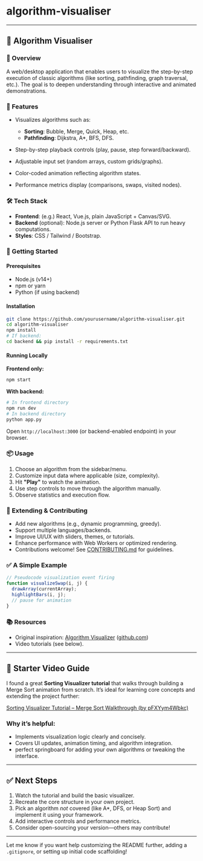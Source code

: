 # algorithm-visualiser



---

## 🚀 Algorithm Visualiser

### 📝 Overview

A web/desktop application that enables users to visualize the step-by-step execution of classic algorithms (like sorting, pathfinding, graph traversal, etc.). The goal is to deepen understanding through interactive and animated demonstrations.

### 🔧 Features

* Visualizes algorithms such as:

  * **Sorting**: Bubble, Merge, Quick, Heap, etc.
  * **Pathfinding**: Dijkstra, A\*, BFS, DFS.
* Step-by-step playback controls (play, pause, step forward/backward).
* Adjustable input set (random arrays, custom grids/graphs).
* Color-coded animation reflecting algorithm states.
* Performance metrics display (comparisons, swaps, visited nodes).

### 🛠️ Tech Stack

* **Frontend**: (e.g.) React, Vue.js, plain JavaScript + Canvas/SVG.
* **Backend** (optional): Node.js server or Python Flask API to run heavy computations.
* **Styles**: CSS / Tailwind / Bootstrap.

### 🎯 Getting Started

#### Prerequisites

* Node.js (v14+)
* npm or yarn
* Python (if using backend)

#### Installation

```bash
git clone https://github.com/yourusername/algorithm-visualiser.git
cd algorithm-visualiser
npm install
# If backend:
cd backend && pip install -r requirements.txt
```

#### Running Locally

**Frontend only:**

```bash
npm start
```

**With backend:**

```bash
# In frontend directory
npm run dev
# In backend directory
python app.py
```

Open `http://localhost:3000` (or backend-enabled endpoint) in your browser.

### 📦 Usage

1. Choose an algorithm from the sidebar/menu.
2. Customize input data where applicable (size, complexity).
3. Hit **"Play"** to watch the animation.
4. Use step controls to move through the algorithm manually.
5. Observe statistics and execution flow.

### 🧠 Extending & Contributing

* Add new algorithms (e.g., dynamic programming, greedy).
* Support multiple languages/backends.
* Improve UI/UX with sliders, themes, or tutorials.
* Enhance performance with Web Workers or optimized rendering.
* Contributions welcome! See [CONTRIBUTING.md](CONTRIBUTING.md) for guidelines.

### ✅ A Simple Example

```js
// Pseudocode visualization event firing
function visualizeSwap(i, j) {
  drawArray(currentArray);
  highlightBars(i, j);
  // pause for animation
}
```

### 📚 Resources

* Original inspiration: [Algorithm Visualizer](https://github.com/algorithm-visualizer/algorithm-visualizer) ([github.com][1])
* Video tutorials (see below).

---

## 🎥 Starter Video Guide

I found a great **Sorting Visualizer tutorial** that walks through building a Merge Sort animation from scratch. It’s ideal for learning core concepts and extending the project further:

[Sorting Visualizer Tutorial – Merge Sort Walkthrough (by pFXYym4Wbkc)](https://www.youtube.com/watch?v=pFXYym4Wbkc&utm_source=chatgpt.com)

### Why it’s helpful:

* Implements visualization logic clearly and concisely.
* Covers UI updates, animation timing, and algorithm integration.
* perfect springboard for adding your own algorithms or tweaking the interface.

---

## ✅ Next Steps

1. Watch the tutorial and build the basic visualizer.
2. Recreate the core structure in your own project.
3. Pick an algorithm *not* covered (like A\*, DFS, or Heap Sort) and implement it using your framework.
4. Add interactive controls and performance metrics.
5. Consider open-sourcing your version—others may contribute!

---

Let me know if you want help customizing the README further, adding a `.gitignore`, or setting up initial code scaffolding!

[1]: https://github.com/algorithm-visualizer/algorithm-visualizer?utm_source=chatgpt.com "Interactive Online Platform that Visualizes Algorithms from Code"
